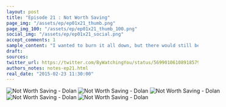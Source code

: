 ```yaml
---
layout: post
title: "Episode 21 : Not Worth Saving"
page_img: "/assets/ep/ep01x21_thumb.png"
page_img_100: "/assets/ep/ep01x21_thumb_100.png"
social_img: "/assets/ep/ep01x21_social.png"
accept_comments: 1
sample_content: "I wanted to burn it all down, but there would still be dolan and twinkie memes."
draft: 
sources: 
twitter_url: https://twitter.com/ByWatchingYou/status/569901061089185792
authors_notes: notes-ep21.html
real_date: "2015-02-23 11:30:00"
---
```



<div style="margin-left: auto; margin-right: auto; width: 600px;">
  <img src="/assets/ep/ep01x21_01.png" alt="Not Worth Saving - Dolan" />
  <img src="/assets/ep/ep01x21_02.png" alt="Not Worth Saving - Dolan" />
  <img src="/assets/ep/ep01x21_03.png" alt="Not Worth Saving - Dolan" />
  <img src="/assets/ep/ep01x21_04.png" alt="Not Worth Saving - Dolan" />
  <img src="/assets/ep/ep01x21_05.png" alt="Not Worth Saving - Dolan" />
</div>

<div style="display: none">
  Script:

  [Batman broods]
  Jesus: ... that's when I memed that I was returning soon, and that's kept me going for 2000 years---
  Batman: I found the radioactive substance we can use to mutate memes. Meet me at MySpace.
  Noid: He's making us wait?!?
  Robin: What? When did the Noid get back?
  dolan: myspass? y no napster. is even mor retard. (MySpace? Why not Napster? That's even more retarded.)
  Robin: Ew, dolan. What are you doing here?
  Noid: dolan is a mistake from our memetic modification attempts. We can't figure out how to destroy him.
  dolan: fak u nod. i fak ur mom. she like to nod. (Fuck you, Noid. I fucked your mom. She likes to nod.)
  Robin: Oh god, he dolan'd us. Did you think maybe this world isn't worth saving?
  Noid: I wanted to burn it all down, but then there would still be dolan and twinkie memes.
  [CUT AWAY]
  dolan: just u an me twunkie. (Just you and me twinkie.)
  dolan: time to repopulate wurld (Time to repopulate the world.)
  [Cowboy Twinkie wimpers]
  dolan in Broke Back Mountain cowboy hat: wish i kno how to quit u (I wish I knew how to quit you.)
</div>

